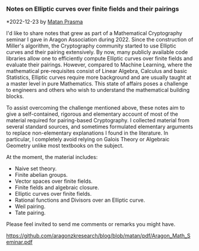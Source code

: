 ### Notes on Elliptic curves over finite fields and their pairings

*2022-12-23 by [Matan Prasma](https://sites.google.com/site/matanprasma/)



I'd like to share notes that grew as part of a Mathematical Cryptography seminar I gave in Aragon Association during 2022. 
Since the construction of Miller's algorithm, the Cryptography community started to use Elliptic curves and their pairing extensively. 
By now, many publicly available code libraries allow one to efficiently compute Elliptic curves over finite fields and evaluate their pairings.
However, compared to Machine Learning, where the mathematical pre-requisites consist of Linear Algebra, Calculus and basic Statistics, Elliptic curves require more background and are usually taught at a master level in pure Mathematics. This state of affairs poses a challenge to engineers and others who wish to understand the mathematical building blocks. 

To assist overcoming the challenge mentioned above, these notes aim to give a self-contained, rigorous and elementary account of most of the material required for pairing-based Cryptography. I collected material from several standard sources, and sometimes formulated elementary arguments to replace non-elementary explanations I found in the literature. 
In particular, I completely avoid relying on Galois Theory or Algebraic Geometry unlike most textbooks on the subject. 

At the moment, the material includes: 

* Naive set theory.
* Finite abelian groups.
* Vector spaces over finite fields.
* Finite fields and algebraic closure.
* Elliptic curves over finite fields.
* Rational functions and Divisors over an Elliptic curve.
* Weil pairing.
* Tate pairing.

Please feel invited to send me comments or remarks you might have.

https://github.com/aragonzkresearch/blog/blob/matan/pdf/Aragon_Math_Seminar.pdf
